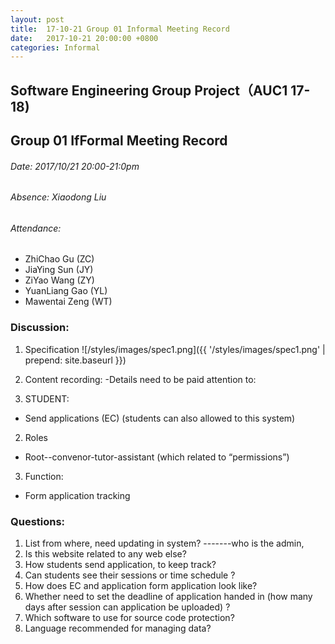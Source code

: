 ```yaml
---
layout: post
title:  17-10-21 Group 01 Informal Meeting Record
date:   2017-10-21 20:00:00 +0800
categories: Informal
---
```

## Software Engineering Group Project（AUC1 17-18)
## Group 01 IfFormal Meeting Record
###### Date: 2017/10/21 20:00-21:0pm
###### Absence: Xiaodong Liu
###### Attendance: 
- ZhiChao Gu (ZC)
- JiaYing Sun (JY)
- ZiYao Wang (ZY)
- YuanLiang Gao (YL)
- Mawentai Zeng (WT)

### Discussion:
1. Specification
![/styles/images/spec1.png]({{ '/styles/images/spec1.png' | prepend: site.baseurl  }})

2. Content recording:
-Details need to be paid attention to:
1. STUDENT:
- Send applications (EC) (students can also allowed to this system)

2. Roles
- Root--convenor-tutor-assistant (which related to “permissions”)

3. Function:
- Form application tracking

### Questions:
1. List from where, need updating in system?      -------who is the admin,
2. Is this website related to any web else?
3. How students send application, to keep track?
4. Can students see their sessions or time schedule ?	
5. How does EC and application form application look like?
6. Whether need to set the deadline of application handed in (how many days after session can application be uploaded) ?
7. Which software to use for source code protection?
8. Language recommended for managing data?
